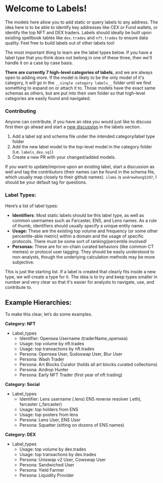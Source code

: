 # Welcome to Labels!

The models here allow you to add static or query labels to any address. The idea here is to be able to identify key addresses like CEX or Fund wallets, or identify the top NFT and DEX traders. Labels should ideally be built upon existing spellbook tables like `dex.trades` and `nft.trades` to ensure data quality. Feel free to build labels out of other labels too!

The most important thing to learn are the label types below. If you have a label type that you think does not belong in one of these three, then we'll handle it on a case by case basis. 

**There are currently 7 high-level categories of labels**, and we are always open to adding more. If the model is likely to be the only model of it's category, it will go in the `__single category labels__` folder until we find something to expand on or attach it to. Those models have the exact same schemas as others, but are put into their own folder so that high-level categories are easily found and navigated.

### Contributing

Anyone can contribute, if you have an idea you would just like to discuss first then go ahead and start a [new discussion](https://github.com/duneanalytics/spellbook/discussions/categories/labels-discussion) in the labels section.

1. Add a label sql and schema file under the intended category/label type folder
2. Add the new label model to the top-level model in the category folder (i.e. `labels_dex.sql`)
3. Create a new PR with your changed/added models.

If you want to update/improve upon an existing label, start a discussion as well and tag the contributors (their names can be found in the schema file, which usually map closely to their github names). `ilemi` is `andrewhong5297`, I should be your default tag for questions.

### Label Types:

Here’s a list of label types:

- **Identifiers**: Most static labels should be this label type, as well as common usernames such as Farcaster, ENS, and Lens names. As a rule of thumb, identifiers should usually specify a unique entity name.
- **Usage:** These are the existing top volume and frequency (or some other percentile-able metric) within a domain and the usage of specific protocols. There must be some sort of ranking/percentile involved!
- **Personas:** These are for on-chain curated behaviors (like common CT memes) or protocol user tagging. They should be easily understood to non-analysts, though the underlying calculation methods may be more subjective. 

This is just the starting list. If a label is created that clearly fits inside a new type, we will create a type for it. The idea is to try and keep types smaller in number and very clear so that it's easier for analysts to navigate, use, and contribute to.

## Example Hierarchies:

To make this clear, let’s do some examples.

**Category: NFT**

- Label_types
    - Identifier: Opensea Username (traderName_opensea)
    - Usage: top volume by nft.trades
    - Usage: top transactions by nft.trades
    - Persona: Opensea User, Sudoswap User, Blur User
    - Persona: Wash Trader
    - Persona: Art Blocks Curator (holds all art blocks curated collections)
    - Persona: Airdrop Hunter
    - Persona: Early NFT Trader (first year of nft trading)

**Category: Social**

- Label_types
    - Identifier: Lens username (.lens) ENS reverse resolver (.eth), farcaster (_farcaster)
    - Usage: top holders from ENS
    - Usage: top posters from lens
    - Persona: Lens User, ENS User
    - Persona: Squatter (sitting on dozens of ENS names)

**Category: DEX**

- Label_types
    - Usage: top volume by dex.trades
    - Usage: top transactions by dex.trades
    - Persona: Uniswap v2 User, Cowswap User
    - Persona: Sandwiched User
    - Persona: Yield Farmer
    - Persona: Liquidity Provider

